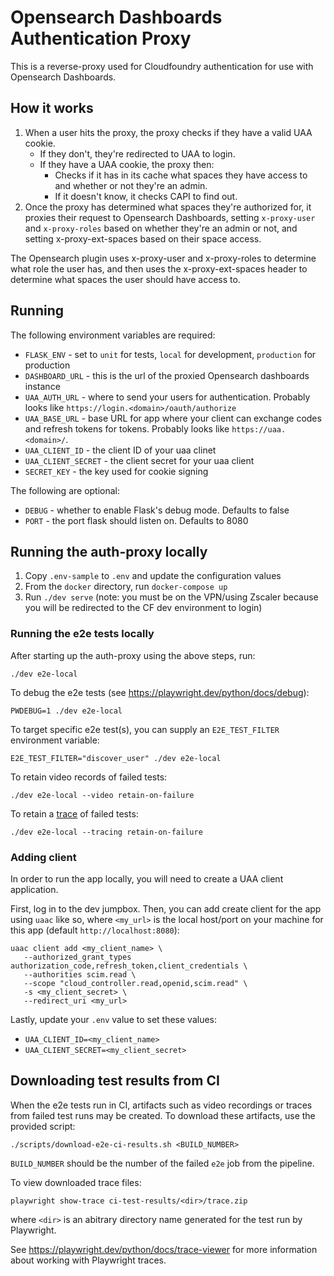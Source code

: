 # Opensearch Dashboards Authentication Proxy

This is a reverse-proxy used for Cloudfoundry authentication for use with Opensearch Dashboards.

## How it works

1. When a user hits the proxy, the proxy checks if they have a valid UAA cookie.
   - If they don't, they're redirected to UAA to login.
   - If they have a UAA cookie, the proxy then:
      - Checks if it has in its cache what spaces they have access to and whether or not they're an admin.
      - If it doesn't know, it checks CAPI to find out.
2. Once the proxy has determined what spaces they're authorized for, it proxies their request to Opensearch Dashboards, setting `x-proxy-user` and `x-proxy-roles` based on whether
they're an admin or not, and setting x-proxy-ext-spaces based on their space access.

The Opensearch plugin uses x-proxy-user and x-proxy-roles to determine what role
the user has, and then uses the x-proxy-ext-spaces header to determine what
spaces the user should have access to.

## Running

The following environment variables are required:

- `FLASK_ENV` - set to `unit` for tests, `local` for development, `production` for production
- `DASHBOARD_URL` - this is the url of the proxied Opensearch dashboards instance
- `UAA_AUTH_URL` - where to send your users for authentication. Probably looks like `https://login.<domain>/oauth/authorize`
- `UAA_BASE_URL` - base URL for app where your client can exchange codes and refresh tokens for tokens. Probably looks like `https://uaa.<domain>/`.
- `UAA_CLIENT_ID` - the client ID of your uaa clinet
- `UAA_CLIENT_SECRET` - the client secret for your uaa client
- `SECRET_KEY` - the key used for cookie signing

The following are optional:

- `DEBUG` - whether to enable Flask's debug mode. Defaults to false
- `PORT` -  the port flask should listen on. Defaults to 8080

## Running the auth-proxy locally

1. Copy `.env-sample` to `.env` and update the configuration values
1. From the `docker` directory, run `docker-compose up`
1. Run `./dev serve` (note: you must be on the VPN/using Zscaler because you will be redirected to the CF dev environment to login)

### Running the e2e tests locally

After starting up the auth-proxy using the above steps, run:

```shell
./dev e2e-local
```

To debug the e2e tests (see <https://playwright.dev/python/docs/debug>):

```shell
PWDEBUG=1 ./dev e2e-local
```

To target specific e2e test(s), you can supply an `E2E_TEST_FILTER` environment variable:

```shell
E2E_TEST_FILTER="discover_user" ./dev e2e-local
```

To retain video records of failed tests:

```shell
./dev e2e-local --video retain-on-failure
```

To retain a [trace](https://playwright.dev/python/docs/trace-viewer-intro) of failed tests:

```shell
./dev e2e-local --tracing retain-on-failure
```

### Adding client

In order to run the app locally, you will need to create a UAA client application.

First, log in to the dev jumpbox. Then, you can add create client for the app using `uaac` like so,
where `<my_url>` is the local host/port on your machine for this app (default `http://localhost:8080`):

```shell
uaac client add <my_client_name> \
   --authorized_grant_types authorization_code,refresh_token,client_credentials \
   --authorities scim.read \
   --scope "cloud_controller.read,openid,scim.read" \
   -s <my_client_secret> \
   --redirect_uri <my_url>
```

Lastly, update your `.env` value to set these values:

- `UAA_CLIENT_ID=<my_client_name>`
- `UAA_CLIENT_SECRET=<my_client_secret>`

## Downloading test results from CI

When the e2e tests run in CI, artifacts such as video recordings or traces from failed test runs may be created. To download these artifacts, use the provided script:

```shell
./scripts/download-e2e-ci-results.sh <BUILD_NUMBER>
```

`BUILD_NUMBER` should be the number of the failed `e2e` job from the pipeline.

To view downloaded trace files:

```shell
playwright show-trace ci-test-results/<dir>/trace.zip
```

where `<dir>` is an abitrary directory name generated for the test run by Playwright.

See <https://playwright.dev/python/docs/trace-viewer> for more information about working with Playwright traces.
